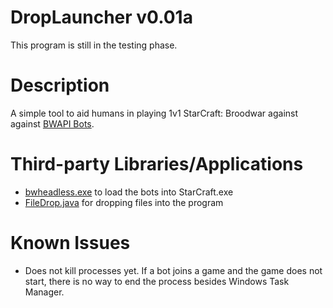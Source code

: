 # DropLauncher v0.01a
This program is still in the testing phase.

# Description
A simple tool to aid humans in playing 1v1 StarCraft: Broodwar against against [BWAPI Bots](https://github.com/bwapi/bwapi).

# Third-party Libraries/Applications
* [bwheadless.exe](https://github.com/tscmoo/bwheadless) to load the bots into StarCraft.exe
* [FileDrop.java](http://iharder.sourceforge.net/current/java/filedrop/) for dropping files into the program

# Known Issues
* Does not kill processes yet. If a bot joins a game and the game does not start, there is no way to end the process besides Windows Task Manager.
